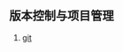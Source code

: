 ## 版本控制与项目管理
1. [git](https://github.com/geek-zwb/front-end/tree/master/1_basic/7_%E7%89%88%E6%9C%AC%E6%8E%A7%E5%88%B6%E3%80%81%E9%A1%B9%E7%9B%AE%E7%AE%A1%E7%90%86/1_git)